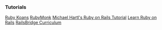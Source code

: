 ### Tutorials

[Ruby Koans][1]
[RubyMonk][2]
[Michael Hartl's Ruby on Rails Tutorial][3]
[Learn Ruby on Rails][4]
[RailsBridge Curriculum][5]

[1]: http://rubykoans.com/
[2]: https://rubymonk.com/
[3]: http://www.railstutorial.org/book
[4]: http://rubyonrailstutor.github.io/
[5]: http://docs.railsbridge.org/intro-to-rails/

